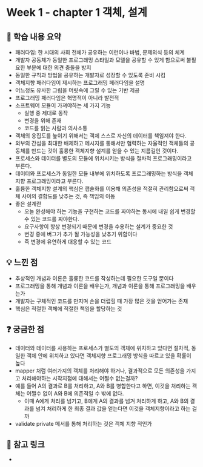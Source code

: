 # Week 1 - chapter 1 객체, 설계

## 📌 학습 내용 요약
- 패러다임: 한 시대의 사회 전체가 공유하는 이런이나 바법, 문제의식 등의 체계
- 개발자 공동체가 동일한 프로그래밍 스타일과 모델을 공유할 수 있게 함으로써 불필요한 부분에 대한 의견 충돌을 방지
- 동일한 규칙과 방법을 공유하는 개발자로 성장할 수 있도록 준비 시킴
- 객체지향 패러다임이 제시하는 프로그래밍 페러다임을 설명
- 어느정도 유사한 그림을 머릿속에 그릴 수 있는 기반 제공
- 프로그래밍 패러다임은 혁명적이 아니라 발전적
- 소프트웨어 모듈이 가져야하는 세 가지 기능
  - 실행 중 제대로 동작
  - 변경을 위해 존재
  - 코드를 읽는 사람과 의사소통
- 객체의 응집도를 높이기 위해서는 객체 스스로 자신의 데이터를 책임져야 한다.
- 외부의 간섭을 최대한 배제하고 메시지를 통해서만 협력하는 자율적인 객체들의 공동체를 만드는 것이 훌륭한 객체지향 설계를 얻을 수 있는 지름길인 것이다.
- 프로세스와 데이터를 별도의 모듈에 위치시키는 방식을 절차적 프로그래밍이라고 부른다.
- 데이터와 프로세스가 동일한 모듈 내부에 위치하도록 프로그래밍하는 방식을 객체지향 프로그래밍이라고 부른다.
- 훌륭한 객체지향 설계의 핵심은 캡슐화를 이용해 의존성을 적절히 관리함으로써 객체 사이의 결합도를 낮추는 것, 즉 책임의 이동
- 좋은 설계란
  - 오늘 완성해야 하는 기능을 구현하는 코드를 짜야하는 동시에 내일 쉽게 변경할 수 있는 코드를 짜야한다.
  - 요구사항이 항상 변경되기 때문에 변경을 수용하는 설계가 중요한 것
  - 변경 중에 버그가 추가 될 가능성을 낮추기 위함이다
  - 즉 변경에 유연하게 대응할 수 있는 코드

## 💡 느낀 점
- 추상적인 개념과 이론은 훌륭한 코드를 작성하는데 필요한 도구일 뿐이다
- 프로그래밍을 통해 개념과 이론을 배우는가, 개념과 이론을 통해 프로그래밍을 배우는가
- 개발자는 구체적인 코드를 만지며 손을 더럽힐 때 가장 많은 것을 얻어가는 존재
- 핵심은 적절한 객체에 적절한 책임을 할당하는 것

## ❓ 궁금한 점
- 데이터와 데이터를 사용하는 프로세스가 별도의 객체에 위치하고 있다면 절차적, 동일한 객체 안에 위치하고 있다면 객체지향 프로그래밍 방식을 따르고 있을 확률이 높다
- mapper 처럼 여러가지의 객체를 처리해야 하거나, 결과적으로 모든 의존성을 가지고 처리해야하는 시작지점에 대해서는 어쩔수 없는걸까?
- 예를 들어 A의 결과로 B를 처리하고, A와 B를 병합한다고 하면, 이것을 처리하는 객체는 어쩔수 없이 A와 B에 의존적일 수 밖에 없다.
  - 이때 A에게 처리를 넘기고, B에게 A의 결과를 넘겨 처리하게 하고, A와 B의 결과를 넘겨 처리하게 한 최종 결과 값을 얻는다면 이것을 객체지향이라고 하는 걸까
- validate private 메서를 통해 처리하는 것은 객체 지향 적인가

## 🔗 참고 링크
- 
